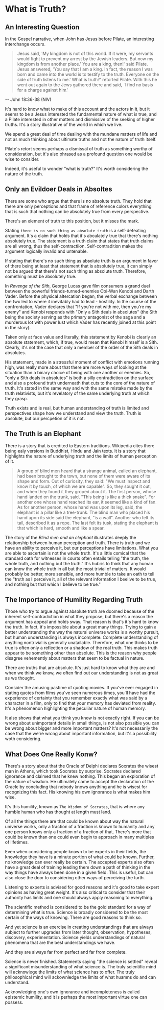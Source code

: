 # What is Truth?

## An Interesting Question

In the Gospel narrative, when John has Jesus before Pilate, an interesting interchange occurs.

> Jesus said, 'My kingdom is not of this world. If it were, my servants would fight to prevent my arrest by the Jewish leaders. But now my kingdom is from another place.'
    You are a king, then!' said Pilate.
    Jesus answered, 'You say that I am a king. In fact, the reason I was born and came into the world is to testify to the truth. Everyone on the side of truth listens to me.'
    What is truth?' retorted Pilate. With this he went out again to the Jews gathered there and said, 'I find no basis for a charge against him.'

-- John 18:36-38 (NIV)

It's hard to know what to make of this account and the actors in it, but it seems to be a Jesus interested the fundamental nature of what is true, and a Pilate interested in other matters and dismissive of the seeking of higher truths. It's a story illustrative of the world in which we live.

We spend a great deal of time dealing with the mundane matters of life and not as much thinking about ultimate truths and not the nature of truth itself.

Pilate's retort seems perhaps a dismissal of truth as something worthy of consideration, but it's also phrased as a profound question one would be wise to consider.

Indeed, it's useful to wonder "what is truth?" It's worth considering the nature of the truth.

## Only an Evildoer Deals in Absoltes

There are some who argue that there is no absolute truth. They hold that there are only perceptions and that frame of reference colors everything that is such that nothing can be absolutely true from every perspective.

There's an element of truth to this position, but it misses the mark.

Stating `there is no such thing as absolute truth` is a self-defeating argument. It's a claim that holds that it's aboulately true that there's nothing absolutely true. The statement is a truth claim that states that truth claims are all wrong, thus the self-contractiion. Self-contradition makes the argument logically invalid and untenable.

If stating that there's no such thing as absolute truth is an argument in favor of there being at least that statement that is absolutely true, it can simply not be argued that there's not such thing as absolute truth. Therefore, something must be absolutely true.

In *Revenge of the Sith*, George Lucas gave film consumers a grand duel between the powerful friends-turned-enemies Obi-Wan Kenobi and Darth Vader. Before the physical altercation began, the verbal exchange between the two led to where it inevitably had to lead - hostility. In the course of the confrontation, Vader declares that "If you're not with me, then you're my enemy" and Kenobi responds with "Only a Sith deals in absolutes" (the Sith being the society serving as the primary antagonist of the saga and a murderous lot with power lust which Vader has recently joined at this point in the story).

Taken only at face value and literally, this statement by Kenobi is clearly an absolute statement, which, if true, would mean that Kenobi himself is a Sith. Clearly, it's not the case that only a member of the order of the Sith deals in absolutes.

His statement, made in a stressful moment of conflict with emotions running high, was really more about that there are more ways of looking at the situation than a binary choice of being with one another or enemies. So, "only a Sith deals in absolutes" is both a silly contradiction on the surface and also a profound truth underneath that cuts to the core of the nature of truth. It's stated in the same way and with the same mistake made by the truth relativists, but it's revelatory of the same underlying truth at which they grasp.

Truth exists and is real, but human understanding of truth is limited and perspectives shape how we understand and view the truth. Truth is absolute, but our percpetion of it is not.

## The Truth is an Elephant

There is a story that is credited to Eastern traditions. Wikipedia cites there being ealy versions in Buddhist, Hindu and Jain texts. It is a story that highlights the nature of underlying truth and the limits of human perception of it.

> A group of blind men heard that a strange animal, called an elephant, had been brought to the town, but none of them were aware of its shape and form. Out of curiosity, they said: "We must inspect and know it by touch, of which we are capable". So, they sought it out, and when they found it they groped about it. The first person, whose hand landed on the trunk, said, "This being is like a thick snake". For another one whose hand reached its ear, it seemed like a kind of fan. As for another person, whose hand was upon its leg, said, the elephant is a pillar like a tree-trunk. The blind man who placed his hand upon its side said the elephant, "is a wall". Another who felt its tail, described it as a rope. The last felt its tusk, stating the elephant is that which is hard, smooth and like a spear.

The story of the *Blind men and an elephant* illustrates deeply the relationship between human perception and truth. There is truth and we have an ability to perceive it, but our perceptions have limitations. What you are able to ascertain is not the whole truth. It's a little comical that the standard oath for witnesses in courts often entails telling "the truth, the whole truth, and nothing but the truth." It's hubris to think that any human can know the whole truth in all but the most trivial of matters. It would probably be better, more sensible, and more humble to take an oath to tell the "truth as I perceive it, all of the relevant information I beelive to be true, and nothing but that which I believe to be true."

## The Importance of Humility Regarding Truth

Those who try to argue against absolute truth are doomed because of the inherent self-contradiction in what they propose, but there's a reason the argument has appeal and holds sway. That reason is that's it's hard to know the truth. In fact, it's impossible about a great many things. Trying to gain a better understanding the way the natural universe works is a worthy pursuit, but human understanding is always incomplete. Complete understanding of anything nontrivial is generally unatailable. Therefore, what one thinks to be true is often only a reflection or a shadow of the real truth. This makes truth appear to be something other than absolute. This is the reason why people disagree vehemently about matters that seem to be factual in nature.

There are truths that are absolute. It's just hard to know what they are and when we think we know, we often find out our understanding is not as great as we thought.

Consider the amusing pastime of quoting movies. If you've ever engaged in stating quotes from films you've seen numerous times, you'll have had the experience of certainty that you remember exactly what was said by a character in a film, only to find that your memory has deviated from reality. It's a phenomenon highlighting the peculiar nature of human memory.

It also shows that what you think you know is not exactly right. If you can be wrong about unimportant details in small things, is not also possible you can be wrong about bigger and more important matters? It's not necessarily the case that the we're wrong about important information, but it's a possibility woth considering.

## What Does One Really Konw?

There's a story about that the Oracle of Delphi declares Socrates the wisest man in Athens, which took Socrates by surprise. Socrates declared ignorance and claimed that he knew nothing. This began an exploration of the nature of wisdom. He ultimately came to accept the declaration of the Oracle by concluding that nobody knows anything and he is wisest for recognizing this fact. His knowing his own ignorance is what makes him wise.

It's this humility, known as `The Wisdom of Socrates`, that is where any humble human who has thought at length must land.

Of all the things there are that could be known about way the natural universe works, only a fraction of a fraction is known to humanity and any one person knows only a fraction of a fraction of that. There's more that could be known than one could even begin to approach in many multiples of lifetimes.

Even when considering people known to be experts in their fields, the knowledge they have is a minute portion of what could be known. Further, no knowledge can ever really be certain. The accepted experts also often have a great deal of training leading them down a path of thinking in the way things have always been done in a given field. This is useful, but can also close the door to considering other ways of perceiving the turth.

Listening to experts is advised for good reasons and it's good to take expert opinions as having great weight. It's also critical to consider that their authority has limits and one should always apply reasoning to everything.

The scientific method is considered to be the gold standard for a way of determining what is true. Science is broadly considered to be the most certain of the ways of knowing. There are good reasons to think so.

And yet science is an exercise in creating understandings that are always subject to further upgrades from later thought, observation, hypotheses, discovery, experimentation. Science yields understandings of natural phenomena that are the best understandings we have.

And they are always far from perfect and far from complete.

Science is never finished. Statements saying "the science is settled" reveal a significant misunderstanding of what science is. The truly scientific mind will acknowlege the limits of what science has to offer. The truly philosophical mind will ackownledge the limits of what huamns do and can understand.

Acknowledging one's own ignorance and incompleteness is called epistemic humility, and it is perhaps the most important virtue one can possess.
